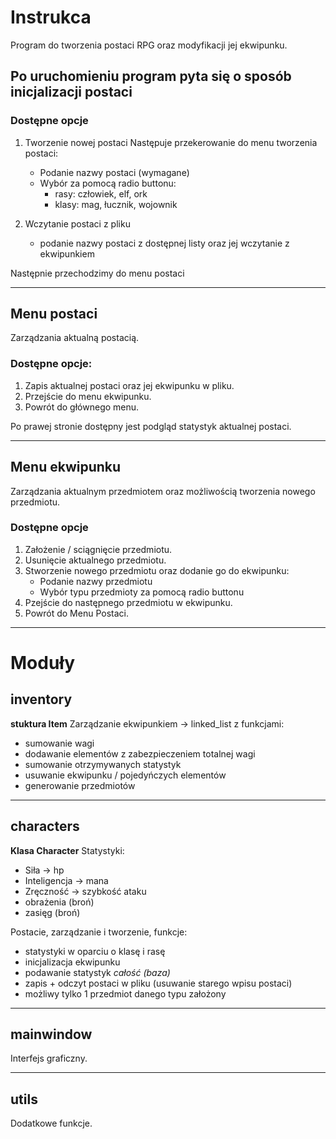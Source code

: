 # Instrukca
Program do tworzenia postaci RPG oraz modyfikacji jej ekwipunku.

## Po uruchomieniu program pyta się o sposób inicjalizacji postaci
### Dostępne opcje
1. Tworzenie nowej postaci
    Następuje przekerowanie do menu tworzenia postaci:
    - Podanie nazwy postaci (wymagane)
    - Wybór za pomocą radio buttonu:
        - rasy: człowiek, elf, ork
        - klasy: mag, łucznik, wojownik 

2. Wczytanie postaci z pliku 
    - podanie nazwy postaci z dostępnej listy oraz jej wczytanie z ekwipunkiem
    
Następnie przechodzimy do menu postaci

___

## Menu postaci
Zarządzania aktualną postacią.
### Dostępne opcje:
1. Zapis aktualnej postaci oraz jej ekwipunku w pliku.
2. Przejście do menu ekwipunku.
3. Powrót do głównego menu.

Po prawej stronie dostępny jest podgląd statystyk aktualnej postaci.

___

## Menu ekwipunku
Zarządzania aktualnym przedmiotem oraz możliwością tworzenia nowego przedmiotu.
### Dostępne opcje
1. Założenie / sciągnięcie przedmiotu.
2. Usunięcie aktualnego przedmiotu.
3. Stworzenie nowego przedmiotu oraz dodanie go do ekwipunku:
    - Podanie nazwy przedmiotu
    - Wybór typu przedmioty za pomocą radio buttonu
4. Pzejście do następnego przedmiotu w ekwipunku.
5. Powrót do Menu Postaci.

___

# Moduły

## inventory
**stuktura Item**
Zarządzanie ekwipunkiem -> linked_list z funkcjami:
- sumowanie wagi
- dodawanie elementów z zabezpieczeniem totalnej wagi
- sumowanie otrzymywanych statystyk
- usuwanie ekwipunku / pojedyńczych elementów
- generowanie przedmiotów

___

## characters
**Klasa Character**
Statystyki:
- Siła -> hp
- Inteligencja -> mana
- Zręczność -> szybkość ataku
- obrażenia (broń)
- zasięg    (broń)

Postacie, zarządzanie i tworzenie, funkcje:
- statystyki w oparciu o klasę i rasę
- inicjalizacja ekwipunku
- podawanie statystyk *całość (baza)*
- zapis + odczyt postaci w pliku (usuwanie starego wpisu postaci)
- możliwy tylko 1 przedmiot danego typu założony

___

## mainwindow
Interfejs graficzny.

___

## utils
Dodatkowe funkcje.
